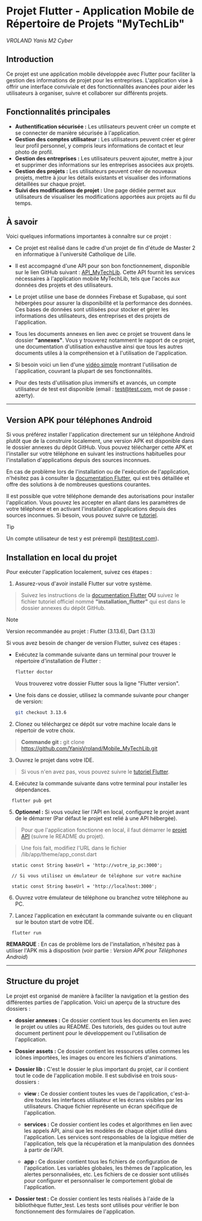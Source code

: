 # Projet Flutter - Application Mobile de Répertoire de Projets "MyTechLib"

*VROLAND Yanis*
*M2 Cyber*

## Introduction

Ce projet est une application mobile développée avec Flutter pour faciliter la gestion des informations de projet pour les entreprises. L'application vise à offrir une interface conviviale et des fonctionnalités avancées pour aider les utilisateurs à organiser, suivre et collaborer sur différents projets.

## Fonctionnalités principales

- **Authentification sécurisée :** Les utilisateurs peuvent créer un compte et se connecter de manière sécurisée à l'application.
- **Gestion des comptes utilisateur :** Les utilisateurs peuvent créer et gérer leur profil personnel, y compris leurs informations de contact et leur photo de profil.
- **Gestion des entreprises :** Les utilisateurs peuvent ajouter, mettre à jour et supprimer des informations sur les entreprises associées aux projets.
- **Gestion des projets :** Les utilisateurs peuvent créer de nouveaux projets, mettre à jour les détails existants et visualiser des informations détaillées sur chaque projet.
- **Suivi des modifications de projet :** Une page dédiée permet aux utilisateurs de visualiser les modifications apportées aux projets au fil du temps.

## À savoir

Voici quelques informations importantes à connaître sur ce projet :

- Ce projet est réalisé dans le cadre d'un projet de fin d'étude de Master 2 en informatique à l'université Catholique de Lille.

- Il est accompagné d'une API pour son bon fonctionnement, disponible sur le lien GitHub suivant : [API_MyTechLib](https://github.com/YanisVroland/API_MyTechLib.git). Cette API fournit les services nécessaires à l'application mobile MyTechLib, tels que l'accès aux données des projets et des utilisateurs.

- Le projet utilise une base de données Firebase et Supabase, qui sont hébergées pour assurer la disponibilité et la performance des données. Ces bases de données sont utilisées pour stocker et gérer les informations des utilisateurs, des entreprises et des projets de l'application.

- Tous les documents annexes en lien avec ce projet se trouvent dans le dossier **"annexes"**. Vous y trouverez notamment le rapport de ce projet, une documentation d'utilisation exhaustive ainsi que tous les autres documents utiles à la compréhension et à l'utilisation de l'application.
  
- Si besoin voici un lien d'une [vidéo simple](https://drive.google.com/file/d/1qYlrTzDbXmqzlC9UBseff8qjaESfjMMl/view?usp=drive_link) montrant l'utilisation de l'application, couvrant la plupart de ses fonctionnalités.

  
- Pour des tests d'utilisation plus immersifs et avancés, un compte utilisateur de test est disponible (email : test@test.com, mot de passe : azerty).

---

## Version APK pour téléphones Android

Si vous préférez installer l'application directement sur un téléphone Android plutôt que de la construire localement, une version APK est disponible dans le dossier annexes du dépôt GitHub. Vous pouvez télécharger cette APK et l'installer sur votre téléphone en suivant les instructions habituelles pour l'installation d'applications depuis des sources inconnues.

En cas de problème lors de l'installation ou de l'exécution de l'application, n'hésitez pas à consulter la [documentation Flutter](https://docs.flutter.dev/), qui est très détaillée et offre des solutions à de nombreuses questions courantes.

Il est possible que votre téléphone demande des autorisations pour installer l'application. Vous pouvez les accepter en allant dans les paramètres de votre téléphone et en activant l'installation d'applications depuis des sources inconnues. Si besoin, vous pouvez suivre ce [tutoriel](https://www.frandroid.com/comment-faire/tutoriaux/184151_comment-installer-un-fichier-apk-sur-son-terminal-android).

> [!TIP]
> Un compte utilisateur de test y est prérempli (test@test.com).

## Installation en local du projet

Pour exécuter l'application localement, suivez ces étapes :

1. Assurez-vous d'avoir installé Flutter sur votre système. 

> Suivez les instructions de la [documentation Flutter](https://docs.flutter.dev/get-started/install) **OU** suivez le fichier tutoriel officiel nommé **"installation_flutter"** qui est dans le dossier annexes du dépôt GitHub.

> [!NOTE]
> Version recommandée au projet : Flutter (3.13.6), Dart (3.1.3)

Si vous avez besoin de changer de version Flutter, suivez ces étapes :

- Exécutez la commande suivante dans un terminal pour trouver le répertoire d'installation de Flutter :

   ```bash
   flutter doctor
   ```

   Vous trouverez votre dossier Flutter sous la ligne "Flutter version".

- Une fois dans ce dossier, utilisez la commande suivante pour changer de version:

   ```bash
   git checkout 3.13.6
   ```


2. Clonez ou téléchargez ce dépôt sur votre machine locale dans le répertoir de votre choix.

> **Commande git :** git clone https://github.com/YanisVroland/Mobile_MyTechLib.git

3. Ouvrez le projet dans votre IDE.

> Si vous n'en avez pas, vous pouvez suivre le [tutoriel Flutter](https://docs.flutter.dev/get-started/editor?tab=androidstudio).

4. Exécutez la commande suivante dans votre terminal pour installer les dépendances.
```
  flutter pub get
```

5. **Optionnel :** Si vous voulez lier l'API en local, configurez le projet avant de le démarrer (Par défaut le projet est relié à une API hébergée).

> Pour que l'application fonctionne en local, il faut démarrer le [projet API](https://github.com/YanisVroland/API_MyTechLib) (suivre le README du projet).

> Une fois fait, modifiez l'URL dans le fichier /lib/app/theme/app_const.dart
```
  static const String baseUrl = 'http://votre_ip_pc:3000'; 

  // Si vous utilisez un émulateur de téléphone sur votre machine

  static const String baseUrl = 'http://localhost:3000'; 
```

6. Ouvrez votre émulateur de téléphone ou branchez votre téléphone au PC.

7. Lancez l'application en exécutant la commande suivante ou en cliquant sur le bouton start de votre IDE.
```
  flutter run 
```


**REMARQUE** : En cas de problème lors de l'installation, n'hésitez pas à utiliser l'APK mis à disposition (voir partie : *Version APK pour Téléphones Android*)

---

## Structure du projet

Le projet est organisé de manière à faciliter la navigation et la gestion des différentes parties de l'application. Voici un aperçu de la structure des dossiers :

- **dossier annexes :** Ce dossier contient tous les documents en lien avec le projet ou utiles au README. Des tutoriels, des guides ou tout autre document pertinent pour le développement ou l'utilisation de l'application.

- **Dossier assets :** Ce dossier contient les ressources utiles commes les icônes importées, les images ou encore les fichiers d'animations. 

- **Dossier lib :** C'est le dossier le plus important du projet, car il contient tout le code de l'application mobile. Il est subdivisé en trois sous-dossiers :

  - **view :** Ce dossier contient toutes les vues de l'application, c'est-à-dire toutes les interfaces utilisateur et les écrans visibles par les utilisateurs. Chaque fichier représente un écran spécifique de l'application.

  - **services :** Ce dossier contient les codes et algorithmes en lien avec les appels API, ainsi que les modèles de chaque objet utilisé dans l'application. Les services sont responsables de la logique métier de l'application, tels que la récupération et la manipulation des données à partir de l'API.

  - **app :** Ce dossier contient tous les fichiers de configuration de l'application. Les variables globales, les thèmes de l'application, les alertes personnalisées, etc. Les fichiers de ce dossier sont utilisés pour configurer et personnaliser le comportement global de l'application.

- **Dossier test :** Ce dossier contient les tests réalisés à l'aide de la bibliothèque flutter_test. Les tests sont utilisés pour vérifier le bon fonctionnement des formulaires de l'application.


